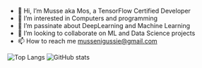 - 👋 Hi, I’m Musse aka Mos, a TensorFlow Certified Developer
- 👀 I’m interested in Computers and programming
- 🌱 I’m passinate about DeepLearning and Machine Learning
- 💞️ I’m looking to collaborate on ML and Data Science projects
- 📫 How to reach me mussenigussie@gmail.com


![Top Langs](https://github-readme-stats.vercel.app/api/top-langs/?username=mussewold&layout=compact)
![GitHub stats](https://github-readme-stats.vercel.app/api?username=mussewold&show_icons=true&theme=transparent)
